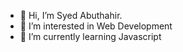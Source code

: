 - 👋 Hi, I’m Syed Abuthahir.
- 👀 I’m interested in Web Development
- 🌱 I’m currently learning Javascript



